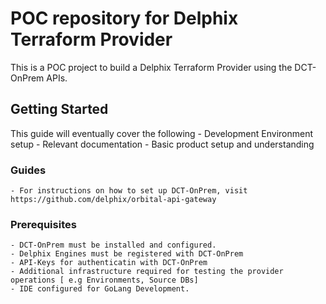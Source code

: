 # POC repository for Delphix Terraform Provider 

This is a POC project to build a Delphix Terraform Provider using the DCT-OnPrem APIs. 

## Getting Started
This guide will eventually cover the following 
    - Development Environment setup
    - Relevant documentation
    - Basic product setup and understanding

### Guides
    - For instructions on how to set up DCT-OnPrem, visit https://github.com/delphix/orbital-api-gateway

### Prerequisites

    - DCT-OnPrem must be installed and configured. 
    - Delphix Engines must be registered with DCT-OnPrem
    - API-Keys for authenticatin with DCT-OnPrem
    - Additional infrastructure required for testing the provider operations [ e.g Environments, Source DBs]
    - IDE configured for GoLang Development.
